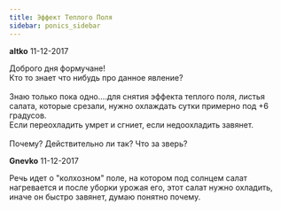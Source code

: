 ```yaml
---
title: Эффект Теплого Поля
sidebar: ponics_sidebar
---
```


**altko** 11-12-2017

Доброго дня формучане!<br />Кто то знает что нибудь про данное явление?<br /><br />Знаю только пока одно....для снятия эффекта теплого поля, листья салата, которые срезали, нужно охлаждать сутки примерно под +6 градусов.<br />Если переохладить умрет и сгниет, если недоохладить завянет. <br /><br />Почему? Действительно ли так? Что за зверь? 

**Gnevko** 11-12-2017

Речь идет о &quot;колхозном&quot; поле, на котором под солнцем салат нагревается и после уборки урожая его, этот салат нужно охладить, иначе он быстро завянет, думаю понятно почему.

